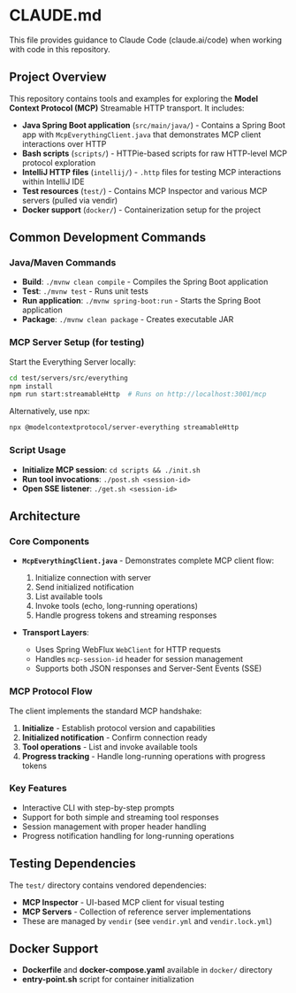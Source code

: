 # CLAUDE.md

This file provides guidance to Claude Code (claude.ai/code) when working with code in this repository.

## Project Overview

This repository contains tools and examples for exploring the **Model Context Protocol (MCP)** Streamable HTTP transport. It includes:

- **Java Spring Boot application** (`src/main/java/`) - Contains a Spring Boot app with `McpEverythingClient.java` that demonstrates MCP client interactions over HTTP
- **Bash scripts** (`scripts/`) - HTTPie-based scripts for raw HTTP-level MCP protocol exploration
- **IntelliJ HTTP files** (`intellij/`) - `.http` files for testing MCP interactions within IntelliJ IDE
- **Test resources** (`test/`) - Contains MCP Inspector and various MCP servers (pulled via vendir)
- **Docker support** (`docker/`) - Containerization setup for the project

## Common Development Commands

### Java/Maven Commands
- **Build**: `./mvnw clean compile` - Compiles the Spring Boot application
- **Test**: `./mvnw test` - Runs unit tests
- **Run application**: `./mvnw spring-boot:run` - Starts the Spring Boot application
- **Package**: `./mvnw clean package` - Creates executable JAR

### MCP Server Setup (for testing)
Start the Everything Server locally:
```bash
cd test/servers/src/everything
npm install
npm run start:streamableHttp  # Runs on http://localhost:3001/mcp
```

Alternatively, use npx:
```bash
npx @modelcontextprotocol/server-everything streamableHttp
```

### Script Usage
- **Initialize MCP session**: `cd scripts && ./init.sh`
- **Run tool invocations**: `./post.sh <session-id>`
- **Open SSE listener**: `./get.sh <session-id>`

## Architecture

### Core Components
- **`McpEverythingClient.java`** - Demonstrates complete MCP client flow:
  1. Initialize connection with server
  2. Send initialized notification  
  3. List available tools
  4. Invoke tools (echo, long-running operations)
  5. Handle progress tokens and streaming responses

- **Transport Layers**:
  - Uses Spring WebFlux `WebClient` for HTTP requests
  - Handles `mcp-session-id` header for session management
  - Supports both JSON responses and Server-Sent Events (SSE)

### MCP Protocol Flow
The client implements the standard MCP handshake:
1. **Initialize** - Establish protocol version and capabilities
2. **Initialized notification** - Confirm connection ready
3. **Tool operations** - List and invoke available tools
4. **Progress tracking** - Handle long-running operations with progress tokens

### Key Features
- Interactive CLI with step-by-step prompts
- Support for both simple and streaming tool responses
- Session management with proper header handling
- Progress notification handling for long-running operations

## Testing Dependencies

The `test/` directory contains vendored dependencies:
- **MCP Inspector** - UI-based MCP client for visual testing
- **MCP Servers** - Collection of reference server implementations
- These are managed by `vendir` (see `vendir.yml` and `vendir.lock.yml`)

## Docker Support

- **Dockerfile** and **docker-compose.yaml** available in `docker/` directory
- **entry-point.sh** script for container initialization